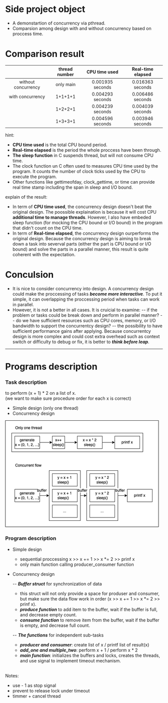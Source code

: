 
# Side project object
- A demonstartion of concurrency via pthread.
- Comparsion among design with and without concurrency based on proccess time.

# Comparison result
||thread number|CPU time used|Real-time elapsed|
| :---: | :---: | :---: | :---: |
|without concurrency|only main|0.001935 seconds|0.016363 seconds|
|with concurrency|1+1+1+1|0.004293 seconds|0.006486 seconds|
||1+2+2+1|0.004239 seconds|0.004039 seconds|
||1+3+3+1|0.004596 seconds|0.003946 seconds|

hint:
- **CPU time used** is the total CPU bound period.
- **Real-time elapsed** is the period the whole proccess have been through.
- **The sleep function** in C suspends thread, but will not consume CPU time.
- The clock function un C often used to measures CPU time used by the program. It counts the number of clock ticks used by the CPU to execute the program.
- Other functions like gettimeofday, clock_gettime, or time can provide real time stamp including the span in sleep and I/O bound.

explain of the result:
- In term of **CPU time used**, the concurrency design doesn't beat the original design. The poossible explaination is because it will cost CPU **additional time to manage threads**. However, I also have embeded sleep function (for mocking the CPU bound or I/O bound) in the program that didn't count on the CPU time.
- In term of **Real-time elapsed**, the concurrency design ourperforms the original design. Because the concurrency design is aiming to break down a task into severval parts (either the part is CPU bound or I/O bound) and solve the parts in a parallel manner, this result is quite coherent with the expectation.

# Conculsion
- It is nice to consider concurrency into design. A concurrency design could make the proccessing of tasks ***become more interactive***. To put it simple, it can overlapping the proccessing period when tasks can work in parallel.
- However, it is not a better in all cases. It is cruicial to examine:
-- if the problem or tasks could be break down and perform in parallel manner?
-- do we have sufficient resources such as CPU cores, memory, or I/O bandwidth to support the concurrentcy design?
-- the possibility to have sufficient performance gains after applying.
Because concurrentcy design is more complex and could cost extra overhead such as context switch or difficulty to debug or fix, it is better to ***think before leap***.

-----
# Programs description
### Task description

to perform (x + 1) * 2 on a list of x. \
(we want to make sure procedure order for each x is correct)

- Simple design (only one thread)
- Concurrency design

![...](/ConcurrencyDesign.png)

### Program description
- Simple design
  * sequential proccessing x >> x += 1 >> x *= 2 >> prinf x
  * only main function calling producer_consumer function
- Concurrency design
  
  -- ***Buffer struct*** for synchronization of data
  * this struct will not only provide a space for produser and consumer, but make sure the data flow work in order (x >> x += 1 >> x *= 2 >> prinf x).
  * ***produce function*** to add item to the buffer, wait if the buffer is full, and decrease empty count.
  * ***consume function*** to remove item from the buffer, wait if the buffer is empty, and decrease full count.

  -- ***The functions*** for independent sub-tasks
  * ***producer and consumer***: create list of x / printf list of result(x)
  * ***add_one and multiple_two***: perform x + 1 / perform x * 2
  * ***main function***: initializes the buffers and locks, creates the threads, and use signal to implement timeout mechanism.

\
Notes:
+  use - 1 as stop signal
+ prevent to release lock under timeout
+ timmer + cancel thread 

